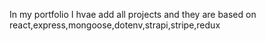 In my portfolio I hvae add all projects and they are based on 
react,express,mongoose,dotenv,strapi,stripe,redux
